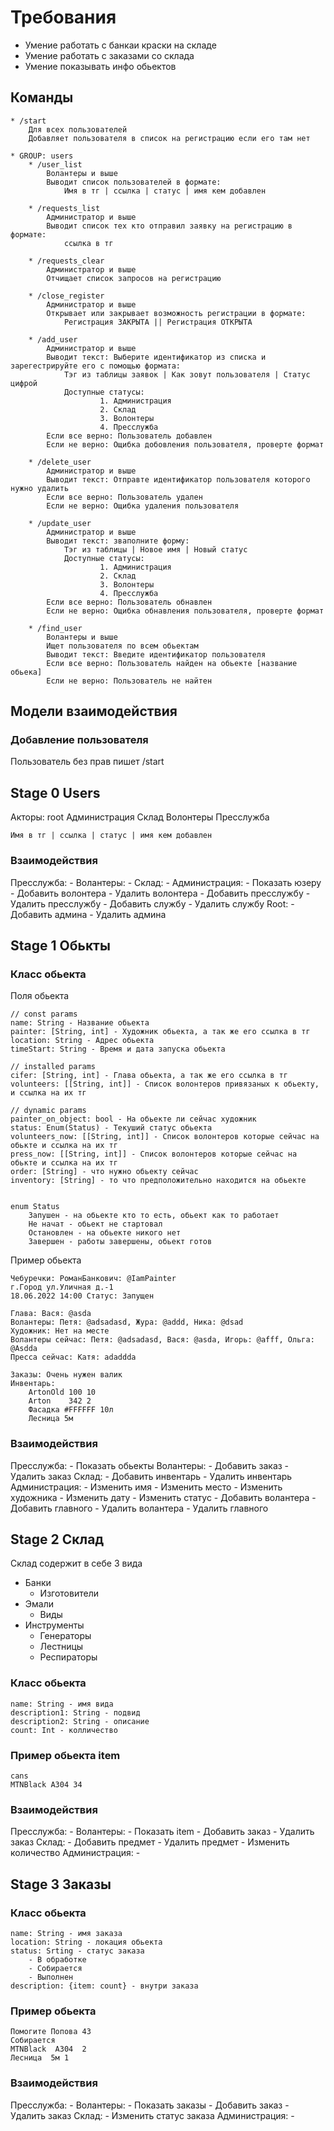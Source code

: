 # Требования

* Умение работать с банкаи краски на складе
* Умение работать с заказами со склада
* Умение показывать инфо обьектов

## Команды

    * /start 
        Для всех пользователей
        Добавляет пользователя в список на регистрацию если его там нет

    * GROUP: users
        * /user_list 
            Волантеры и выше
            Выводит список пользователей в формате:
                Имя в тг | ссылка | статус | имя кем добавлен 

        * /requests_list 
            Администратор и выше
            Выводит список тех кто отправил заявку на регистрацию в формате:
                ссылка в тг 

        * /requests_clear
            Администратор и выше
            Отчищает список запросов на регистрацию

        * /close_register
            Администратор и выше
            Открывает или закрывает возможность регистрации в формате:
                Регистрация ЗАКРЫТА || Регистрация ОТКРЫТА

        * /add_user 
            Администратор и выше
            Выводит текст: Выберите идентификатор из списка и зарегестрируйте его с помощью формата:
                Тэг из таблицы заявок | Как зовут пользователя | Статус цифрой
                Доступные статусы:
                        1. Администрация
                        2. Склад
                        3. Волонтеры
                        4. Пресслужба
            Если все верно: Пользователь добавлен
            Если не верно: Ощибка добовления пользователя, проверте формат

        * /delete_user
            Администратор и выше
            Выводит текст: Отправте идентификатор пользователя которого нужно удалить
            Если все верно: Пользователь удален
            Если не верно: Ощибка удаления пользователя

        * /update_user
            Администратор и выше
            Выводит текст: зваполните форму:
                Тэг из таблицы | Новое имя | Новый статус
                Доступные статусы:
                        1. Администрация
                        2. Склад
                        3. Волонтеры
                        4. Пресслужба
            Если все верно: Пользователь обнавлен
            Если не верно: Ощибка обнавления пользователя, проверте формат

        * /find_user 
            Волантеры и выше 
            Ищет пользователя по всем обьектам
            Выводит текст: Введите идентификатор пользователя 
            Если все верно: Пользователь найден на обьекте [название обьека]
            Если не верно: Пользователь не найтен
    

## Модели взаимодействия

### Добавление пользователя
Пользователь без прав пишет /start 


## Stage 0 Users

Акторы:
    root 
    Администрация
    Склад
    Волонтеры
    Пресслужба

    Имя в тг | ссылка | статус | имя кем добавлен 

### Взаимодействия
    
Пресслужба:
    -
Волантеры:
    -
Склад:
    -
Администрация:
    - Показать юзеру
    - Добавить волонтера
    - Удалить волонтера 
    - Добавить пресслужбу 
    - Удалить пресслужбу 
    - Добавить службу 
    - Удалить службу
Root:
    - Добавить админа 
    - Удалить админа

## Stage 1 Обькты

### Класс обьекта

Поля обьекта

    // const params
    name: String - Название обьекта
    painter: [String, int] - Художник обьекта, а так же его ссылка в тг
    location: String - Адрес обьекта
    timeStart: String - Время и дата запуска обьекта
    
    // installed params
    cifer: [String, int] - Глава обьекта, а так же его ссылка в тг
    volunteers: [[String, int]] - Список волонтеров привязаных к обьекту, и ссылка на их тг
    
    // dynamic params
    painter_on_object: bool - На обьекте ли сейчас художник
    status: Enum(Status) - Текуший статус обьекта 
    volunteers_now: [[String, int]] - Список волонтеров которые сейчас на обькте и ссылка на их тг
    press_now: [[String, int]] - Список волонтеров которые сейчас на обькте и ссылка на их тг
    order: [String] - что нужно обьекту сейчас
    inventory: [String] - то что предположительно находится на обьекте


    enum Status 
        Запушен - на обьекте кто то есть, обьект как то работает
        Не начат - обьект не стартовал
        Остановлен - на обьекте никого нет
        Завершен - работы завершены, обьект готов

Пример обьекта 

    Чебуречки: РоманБанкович: @IamPainter
    г.Город ул.Уличная д.-1
    18.06.2022 14:00 Статус: Запущен

    Глава: Вася: @asda
    Волантеры: Петя: @adsadasd, Жура: @addd, Ника: @dsad
    Художник: Нет на месте
    Волантеры сейчас: Петя: @adsadasd, Вася: @asda, Игорь: @afff, Ольга: @Asdda
    Пресса сейчас: Катя: adaddda

    Заказы: Очень нужен валик
    Инвентарь: 
        ArtonOld 100 10    
        Arton    342 2
        Фасадка #FFFFFF 10л
        Лесница 5м

### Взаимодействия
    
Пресслужба:
    - Показать обьекты
Волантеры:
    - Добавить заказ
    - Удалить заказ
Склад:
    - Добавить инвентарь
    - Удалить инвентарь
Администрация:
    - Изменить имя 
    - Изменить место
    - Изменить художника
    - Изменить дату
    - Изменить статус
    - Добавить волантера
    - Добавить главного
    - Удалить волантера
    - Удалить главного

## Stage 2 Склад

Склад содержит в себе 3 вида
* Банки
  - Изготовители
* Эмали
  - Виды
* Инструменты
  - Генераторы
  - Лестницы
  - Респираторы
  
### Класс обьекта
    
    name: String - имя вида
    description1: String - подвид
    description2: String - описание
    count: Int - колличество

### Пример обьекта item
    
    cans
    MTNBlack A304 34

### Взаимодействия
    
Пресслужба:
    -
Волантеры:
    - Показать item
    - Добавить заказ
    - Удалить заказ
Склад:
    - Добавить предмет
    - Удалить предмет
    - Изменить количество
Администрация:
    -

## Stage 3 Заказы

### Класс обьекта
    
    name: String - имя заказа
    location: String - локация обьекта
    status: Srting - статус заказа
        - В обработке
        - Собирается
        - Выполнен
    description: {item: count} - внутри заказа

### Пример обьекта
    
    Помогите Попова 43
    Собирается
    MTNBlack  A304  2
    Лесница  5м 1

### Взаимодействия
    
Пресслужба:
    -
Волантеры:
    - Показать заказы
    - Добавить заказ
    - Удалить заказ
Склад:
    - Изменить статус заказа
Администрация:
    -


